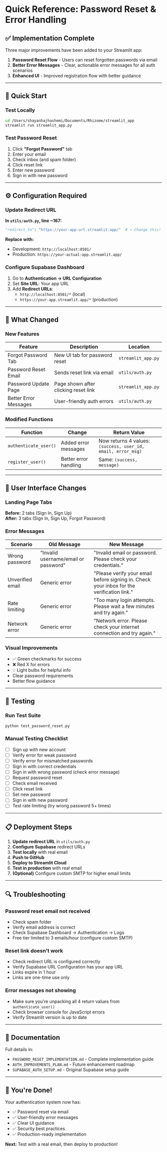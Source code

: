 # Quick Reference: Password Reset & Error Handling

## ✅ Implementation Complete

Three major improvements have been added to your Streamlit app:

1. **Password Reset Flow** - Users can reset forgotten passwords via email
2. **Better Error Messages** - Clear, actionable error messages for all auth scenarios  
3. **Enhanced UI** - Improved registration flow with better guidance

---

## 🚀 Quick Start

### Test Locally

```bash
cd /Users/shayanhajhashemi/Documents/Rhizome/streamlit_app
streamlit run streamlit_app.py
```

### Test Password Reset

1. Click **"Forgot Password"** tab
2. Enter your email
3. Check inbox (and spam folder)
4. Click reset link
5. Enter new password
6. Sign in with new password

---

## ⚙️ Configuration Required

### Update Redirect URL

**In `utils/auth.py`, line ~167:**

```python
"redirect_to": "https://your-app-url.streamlit.app/"  # ← Change this!
```

**Replace with:**
- Development: `http://localhost:8501/`
- Production: `https://your-actual-app.streamlit.app/`

### Configure Supabase Dashboard

1. Go to **Authentication → URL Configuration**
2. Set **Site URL**: Your app URL
3. Add **Redirect URLs**:
   - `http://localhost:8501/*` (local)
   - `https://your-app.streamlit.app/*` (production)

---

## 🎯 What Changed

### New Features

| Feature | Description | Location |
|---------|-------------|----------|
| Forgot Password Tab | New UI tab for password reset | `streamlit_app.py` |
| Password Reset Email | Sends reset link via email | `utils/auth.py` |
| Password Update Page | Page shown after clicking reset link | `streamlit_app.py` |
| Better Error Messages | User-friendly auth errors | `utils/auth.py` |

### Modified Functions

| Function | Change | Return Value |
|----------|--------|--------------|
| `authenticate_user()` | Added error messages | Now returns 4 values: `(success, user_id, email, error_msg)` |
| `register_user()` | Better error handling | Same: `(success, message)` |

---

## 📱 User Interface Changes

### Landing Page Tabs

**Before:** 2 tabs (Sign In, Sign Up)  
**After:** 3 tabs (Sign In, Sign Up, Forgot Password)

### Error Messages

| Scenario | Old Message | New Message |
|----------|-------------|-------------|
| Wrong password | "Invalid username/email or password" | "Invalid email or password. Please check your credentials." |
| Unverified email | Generic error | "Please verify your email before signing in. Check your inbox for the verification link." |
| Rate limiting | Generic error | "Too many login attempts. Please wait a few minutes and try again." |
| Network error | Generic error | "Network error. Please check your internet connection and try again." |

### Visual Improvements

- ✅ Green checkmarks for success
- ❌ Red X for errors
- 💡 Light bulbs for helpful info
- Clear password requirements
- Better flow guidance

---

## 🧪 Testing

### Run Test Suite

```bash
python test_password_reset.py
```

### Manual Testing Checklist

- [ ] Sign up with new account
- [ ] Verify error for weak password
- [ ] Verify error for mismatched passwords
- [ ] Sign in with correct credentials
- [ ] Sign in with wrong password (check error message)
- [ ] Request password reset
- [ ] Check email received
- [ ] Click reset link
- [ ] Set new password
- [ ] Sign in with new password
- [ ] Test rate limiting (try wrong password 5+ times)

---

## 📋 Deployment Steps

1. **Update redirect URL** in `utils/auth.py`
2. **Configure Supabase** redirect URLs
3. **Test locally** with real email
4. **Push to GitHub**
5. **Deploy to Streamlit Cloud**
6. **Test in production** with real email
7. **(Optional)** Configure custom SMTP for higher email limits

---

## 🔍 Troubleshooting

### Password reset email not received

- Check spam folder
- Verify email address is correct
- Check Supabase Dashboard → Authentication → Logs
- Free tier limited to 3 emails/hour (configure custom SMTP)

### Reset link doesn't work

- Check redirect URL is configured correctly
- Verify Supabase URL Configuration has your app URL
- Links expire in 1 hour
- Links are one-time use only

### Error messages not showing

- Make sure you're unpacking all 4 return values from `authenticate_user()`
- Check browser console for JavaScript errors
- Verify Streamlit version is up to date

---

## 📖 Documentation

Full details in:
- `PASSWORD_RESET_IMPLEMENTATION.md` - Complete implementation guide
- `AUTH_IMPROVEMENTS_PLAN.md` - Future enhancement roadmap
- `SUPABASE_AUTH_SETUP.md` - Original Supabase setup guide

---

## 🎉 You're Done!

Your authentication system now has:
- ✅ Password reset via email
- ✅ User-friendly error messages
- ✅ Clear UI guidance
- ✅ Security best practices
- ✅ Production-ready implementation

**Next:** Test with a real email, then deploy to production!
